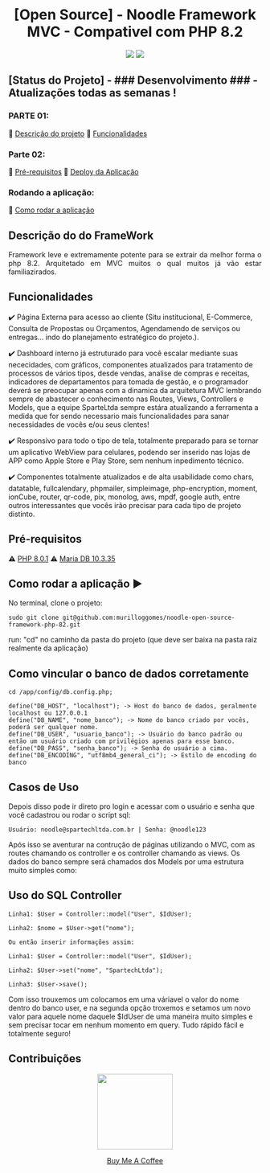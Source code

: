 <h1 style="text-align: -webkit-center !important;text-align-last: center !important">[Open Source] - Noodle Framework MVC - Compativel com PHP 8.2</h1> 

<p align="center">
  <img src="http://img.shields.io/static/v1?label=License&message=MIT&color=green&style=for-the-badge"/>
   <img src="http://img.shields.io/static/v1?label=STATUS&message=Desenvolvimento&color=GREY&style=for-the-badge"/>
</p>

<h2>[Status do Projeto] - ### Desenvolvimento ### - Atualizações todas as semanas !</h2>
      

### PARTE 01: 
:small_blue_diamond: [Descrição do projeto](#descrição-do-projeto)
:small_blue_diamond: [Funcionalidades](#funcionalidades) 
### Parte 02:
:small_blue_diamond: [Pré-requisitos](#pré-requisitos)
:small_blue_diamond: [Deploy da Aplicação](#deploy-da-aplicação-dash)
### Rodando a aplicação:
:small_blue_diamond: [Como rodar a aplicação](#como-rodar-a-aplicação-arrow_forward)


## Descrição do do FrameWork 

<p align="justify">
  Framework leve e extremamente potente para se extrair da melhor forma o php 8.2. Arquitetado em MVC muitos o qual muitos já vão estar familiazirados. 
</p>

## Funcionalidades

:heavy_check_mark: Página Externa para acesso ao cliente (Situ institucional, E-Commerce, Consulta de Propostas ou Orçamentos, Agendamendo de serviços ou entregas... indo do planejamento estratégico do projeto.).  

:heavy_check_mark: Dashboard interno já estruturado para você escalar mediante suas nececidades, com gráficos, componentes atualizados para tratamento de processos de vários tipos, desde vendas, analise de compras e receitas, indicadores de departamentos para tomada de gestão, e o programador deverá se preocupar apenas com a dinamica da arquitetura MVC lembrando sempre de abastecer o conhecimento nas Routes, Views, Controllers e Models, que a equipe SparteLtda sempre estára atualizando a ferramenta a medida que for sendo necessario mais funcionalidades para sanar necessidades de vocês e/ou seus clentes!

:heavy_check_mark: Responsivo para todo o tipo de tela, totalmente preparado para se tornar um aplicativo WebView para celulares, podendo ser inserido nas lojas de APP como Apple Store e Play Store, sem nenhum inpedimento técnico.  

:heavy_check_mark: Componentes totalmente atualizados e de alta usabilidade como chars, datatable, fullcalendary, phpmailer, simpleimage, php-encryption, moment, ionCube, router, qr-code, pix, monolog, aws, mpdf, google auth, entre outros interessantes que vocês irão precisar para cada tipo de projeto distinto.

## Pré-requisitos

:warning: [PHP 8.0.1](https://php.net/) 
:warning: [Maria DB 10.3.35](https://mariadb.org/)

## Como rodar a aplicação :arrow_forward:

No terminal, clone o projeto: 

```
sudo git clone git@github.com:murilloggomes/noodle-open-source-framework-php-82.git
```

run: "cd" no caminho da pasta do projeto (que deve ser baixa na pasta raiz realmente da aplicação)

## Como vincular o banco de dados corretamente
```
cd /app/config/db.config.php;
```
```
define("DB_HOST", "localhost"); -> Host do banco de dados, geralmente localhost ou 127.0.0.1
define("DB_NAME", "nome_banco"); -> Nome do banco criado por vocês, poderá ser qualquer nome.
define("DB_USER", "usuario_banco"); -> Usuário do banco padrão ou então um usuário criado com privilégios apenas para esse banco.
define("DB_PASS", "senha_banco"); -> Senha do usuário a cima.
define("DB_ENCODING", "utf8mb4_general_ci"); -> Estilo de encoding do banco 
```

## Casos de Uso

Depois disso pode ir direto pro login e acessar com o usuário e senha que você cadastrou ou rodar o script sql:
```
Usuário: noodle@spartechltda.com.br | Senha: @noodle123
```

Após isso se aventurar na contrução de páginas utilizando o MVC, com as routes chamando os controller e os controller chamando as views. Os dados do banco sempre será chamados dos Models por uma estrutura muito simples como:

## Uso do SQL Controller
```
Linha1: $User = Controller::model("User", $IdUser);
```
```
Linha2: $nome = $User->get("nome");
```
```
Ou então inserir informações assim:
```
```  
Linha1: $User = Controller::model("User", $IdUser);
``` 
```  
Linha2: $User->set("nome", "SpartechLtda");
```
```  
Linha3: $User->save();
``` 
Com isso trouxemos um colocamos em uma váriavel o valor do nome dentro do banco user, e na segunda opção troxemos e setamos um novo valor para aquele nome daquele $IdUser de uma maneira muito simples e sem precisar tocar em nenhum momento em query. Tudo rápido fácil e totalmente seguro!

## Contribuições
<p align="center" style="position:block">
  <img src="https://user-images.githubusercontent.com/67968960/270708300-9df8faa5-07bb-471c-b242-9d0d9449623c.png" style="width:150px !important"></img>
</p> 
<p align="center">
  <a href="https://www.buymeacoffee.com/murilloggo">Buy Me A Coffee</a>
</p>
